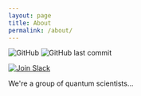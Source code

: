 ```yaml
---
layout: page
title: About
permalink: /about/
---
```



<img src="https://img.shields.io/github/license/quantumforblacklives/quantumforblacklives.github.io" title="GitHub"/>

<img src="https://img.shields.io/github/last-commit/quantumforblacklives/quantumforblacklives.github.io" title="GitHub last commit"/>

<a href="https://join.slack.com/t/quantumforblacklives/shared_invite/zt-ewh0c6s3-2FQvyRi7xjliW6DR5Odgww"><img src="https://img.shields.io/badge/slack-join-blue" title="Join Slack" /></a>

We're a group of quantum scientists...
